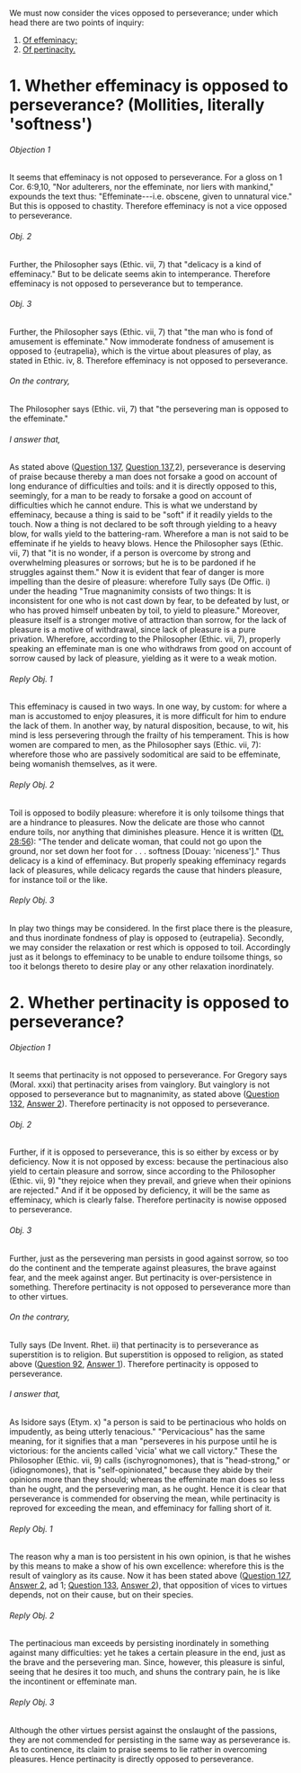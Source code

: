 We must now consider the vices opposed to perseverance; under which head there are two points of inquiry:  

1. [ Of effeminacy;](#1.%20Whether%20effeminacy%20is%20opposed%20to%20perseverance?%20(Mollities,%20literally%20'softness'))
2. [ Of pertinacity.](#2.%20Whether%20pertinacity%20is%20opposed%20to%20perseverance?)



# 1. Whether effeminacy is opposed to perseverance? (Mollities, literally 'softness')

###### Objection 1
It seems that effeminacy is not opposed to perseverance. For a gloss on 1 Cor. 6:9,10, "Nor adulterers, nor the effeminate, nor liers with mankind," expounds the text thus: "Effeminate---i.e. obscene, given to unnatural vice." But this is opposed to chastity. Therefore effeminacy is not a vice opposed to perseverance.

###### Obj. 2
Further, the Philosopher says (Ethic. vii, 7) that "delicacy is a kind of effeminacy." But to be delicate seems akin to intemperance. Therefore effeminacy is not opposed to perseverance but to temperance.  

###### Obj. 3
Further, the Philosopher says (Ethic. vii, 7) that "the man who is fond of amusement is effeminate." Now immoderate fondness of amusement is opposed to {eutrapelia}, which is the virtue about pleasures of play, as stated in Ethic. iv, 8. Therefore effeminacy is not opposed to perseverance.  

###### On the contrary,
The Philosopher says (Ethic. vii, 7) that "the persevering man is opposed to the effeminate."  

###### I answer that,
As stated above ([Question 137](137.%20Perseverance.md), [Question 137](137.%20Perseverance.md),2), perseverance is deserving of praise because thereby a man does not forsake a good on account of long endurance of difficulties and toils: and it is directly opposed to this, seemingly, for a man to be ready to forsake a good on account of difficulties which he cannot endure. This is what we understand by effeminacy, because a thing is said to be "soft" if it readily yields to the touch. Now a thing is not declared to be soft through yielding to a heavy blow, for walls yield to the battering-ram. Wherefore a man is not said to be effeminate if he yields to heavy blows. Hence the Philosopher says (Ethic. vii, 7) that "it is no wonder, if a person is overcome by strong and overwhelming pleasures or sorrows; but he is to be pardoned if he struggles against them." Now it is evident that fear of danger is more impelling than the desire of pleasure: wherefore Tully says (De Offic. i) under the heading "True magnanimity consists of two things: It is inconsistent for one who is not cast down by fear, to be defeated by lust, or who has proved himself unbeaten by toil, to yield to pleasure." Moreover, pleasure itself is a stronger motive of attraction than sorrow, for the lack of pleasure is a motive of withdrawal, since lack of pleasure is a pure privation. Wherefore, according to the Philosopher (Ethic. vii, 7), properly speaking an effeminate man is one who withdraws from good on account of sorrow caused by lack of pleasure, yielding as it were to a weak motion.  

###### Reply Obj. 1
This effeminacy is caused in two ways. In one way, by custom: for where a man is accustomed to enjoy pleasures, it is more difficult for him to endure the lack of them. In another way, by natural disposition, because, to wit, his mind is less persevering through the frailty of his temperament. This is how women are compared to men, as the Philosopher says (Ethic. vii, 7): wherefore those who are passively sodomitical are said to be effeminate, being womanish themselves, as it were.  

###### Reply Obj. 2
Toil is opposed to bodily pleasure: wherefore it is only toilsome things that are a hindrance to pleasures. Now the delicate are those who cannot endure toils, nor anything that diminishes pleasure. Hence it is written ([Dt. 28:56](http://bible.gospelcom.net/bible?Dt++28:56)): "The tender and delicate woman, that could not go upon the ground, nor set down her foot for . . . softness \[Douay: 'niceness'\]." Thus delicacy is a kind of effeminacy. But properly speaking effeminacy regards lack of pleasures, while delicacy regards the cause that hinders pleasure, for instance toil or the like.  

###### Reply Obj. 3
In play two things may be considered. In the first place there is the pleasure, and thus inordinate fondness of play is opposed to {eutrapelia}. Secondly, we may consider the relaxation or rest which is opposed to toil. Accordingly just as it belongs to effeminacy to be unable to endure toilsome things, so too it belongs thereto to desire play or any other relaxation inordinately.  




# 2. Whether pertinacity is opposed to perseverance? 

###### Objection 1
It seems that pertinacity is not opposed to perseverance. For Gregory says (Moral. xxxi) that pertinacity arises from vainglory. But vainglory is not opposed to perseverance but to magnanimity, as stated above ([Question 132](132.%20Vainglory.md), [Answer 2](132.%20Vainglory.md#2.%20Whether%20vainglory%20is%20opposed%20to%20magnanimity?%20)). Therefore pertinacity is not opposed to perseverance.  

###### Obj. 2
Further, if it is opposed to perseverance, this is so either by excess or by deficiency. Now it is not opposed by excess: because the pertinacious also yield to certain pleasure and sorrow, since according to the Philosopher (Ethic. vii, 9) "they rejoice when they prevail, and grieve when their opinions are rejected." And if it be opposed by deficiency, it will be the same as effeminacy, which is clearly false. Therefore pertinacity is nowise opposed to perseverance.  

###### Obj. 3
Further, just as the persevering man persists in good against sorrow, so too do the continent and the temperate against pleasures, the brave against fear, and the meek against anger. But pertinacity is over-persistence in something. Therefore pertinacity is not opposed to perseverance more than to other virtues.  

###### On the contrary,
Tully says (De Invent. Rhet. ii) that pertinacity is to perseverance as superstition is to religion. But superstition is opposed to religion, as stated above ([Question 92](../../092.%20Vices%20Opposed%20to%20Religion/092.%20Superstition,%20I.e.%20by%20Way%20of%20Excess/92.%20Superstition.md), [Answer 1](../../092.%20Vices%20Opposed%20to%20Religion/092.%20Superstition,%20I.e.%20by%20Way%20of%20Excess/92.%20Superstition.md#1.%20Whether%20superstition%20is%20a%20vice%20contrary%20to%20religion?%20)). Therefore pertinacity is opposed to perseverance.  

###### I answer that,
As Isidore says (Etym. x) "a person is said to be pertinacious who holds on impudently, as being utterly tenacious." "Pervicacious" has the same meaning, for it signifies that a man "perseveres in his purpose until he is victorious: for the ancients called 'vicia' what we call victory." These the Philosopher (Ethic. vii, 9) calls {ischyrognomones}, that is "head-strong," or {idiognomones}, that is "self-opinionated," because they abide by their opinions more than they should; whereas the effeminate man does so less than he ought, and the persevering man, as he ought. Hence it is clear that perseverance is commended for observing the mean, while pertinacity is reproved for exceeding the mean, and effeminacy for falling short of it.

###### Reply Obj. 1
The reason why a man is too persistent in his own opinion, is that he wishes by this means to make a show of his own excellence: wherefore this is the result of vainglory as its cause. Now it has been stated above ([Question 127](127.%20Daring%20(Excessive%20Daring%20or%20Foolhardiness).md), [Answer 2](127.%20Daring%20(Excessive%20Daring%20or%20Foolhardiness).md#2.%20Whether%20daring%20is%20opposed%20to%20fortitude?%20), ad 1; [Question 133](133.%20Pusillanimity.md), [Answer 2](133.%20Pusillanimity.md#2.%20Whether%20pusillanimity%20is%20opposed%20to%20magnanimity?%20)), that opposition of vices to virtues depends, not on their cause, but on their species.  

###### Reply Obj. 2
The pertinacious man exceeds by persisting inordinately in something against many difficulties: yet he takes a certain pleasure in the end, just as the brave and the persevering man. Since, however, this pleasure is sinful, seeing that he desires it too much, and shuns the contrary pain, he is like the incontinent or effeminate man.  

###### Reply Obj. 3
Although the other virtues persist against the onslaught of the passions, they are not commended for persisting in the same way as perseverance is. As to continence, its claim to praise seems to lie rather in overcoming pleasures. Hence pertinacity is directly opposed to perseverance.